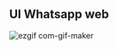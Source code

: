 ## UI Whatsapp web

![ezgif com-gif-maker](https://user-images.githubusercontent.com/84200694/151678113-b36c3c4d-b061-4f73-92aa-a1e4041e18fc.gif)

